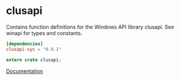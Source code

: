 # clusapi #
Contains function definitions for the Windows API library clusapi. See winapi for types and constants.

```toml
[dependencies]
clusapi-sys = "0.0.1"
```

```rust
extern crate clusapi;
```

[Documentation](https://retep998.github.io/doc/winapi/clusapi/)
